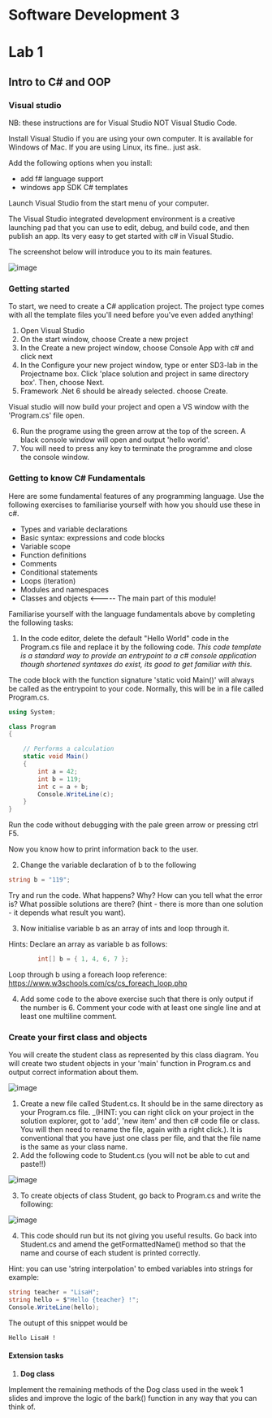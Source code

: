 # Software Development 3
# Lab 1

## Intro to C# and OOP


### Visual studio

NB: these instructions are for Visual Studio NOT Visual Studio Code.

Install Visual Studio if you are using your own computer. It is available for Windows of Mac. If you are using Linux, its fine.. just ask.

Add the following options when you  install:

  * add f# language support
   * windows app SDK C# templates



Launch Visual Studio from the start menu of your computer.


The Visual Studio integrated development environment is a creative launching pad that you
can use to edit, debug, and build code, and then publish an app. Its very easy to get started with c# in Visual Studio.


The screenshot below will introduce you to its main features.

![image](./VS-ide.png "VS code IDE")


### Getting started

To start, we need to create a C# application project. The project type comes with all the
template files you'll need before you've even added anything!
1. Open Visual Studio
2. On the start window, choose Create a new project
3. In the Create a new project window, choose Console App with c# and click next
4. In the Configure your new project window, type or enter SD3-lab in the Projectname box. Click 'place solution and project in same directory box'. Then, choose Next.
5. Framework .Net 6 should be already selected.  choose Create.

Visual studio will now build your project and open a VS window with the 'Program.cs' file open.

6. Run the programe using the green arrow at the top of the screen.  A black console window will open and output 'hello world'.  
7. You will need to press any key to terminate the programme and close the console window.


### Getting to know C# Fundamentals

Here are some fundamental features of any programming language.  Use the following exercises to familiarise yourself with how you should use these in c#.

   * Types and variable declarations
   * Basic syntax: expressions and code blocks
   * Variable scope
   * Function definitions
   * Comments
   * Conditional statements
   * Loops (iteration)
   * Modules and namespaces
   * Classes and objects <----- The main part of this module!


Familiarise yourself with the language fundamentals above by completing the following tasks:

1. In the code editor, delete the default "Hello World" code in the Program.cs file and replace it by the
following code.  _This code template is a standard way to provide an entrypoint to a c# console application though shortened syntaxes do exist, its good to get familiar with this._

The code block with the function signature 'static void Main()' will always be called as the entrypoint to your code. Normally, this will be in a file called Program.cs.

```c#
using System;

class Program
{

    // Performs a calculation
    static void Main()
    {
        int a = 42;
        int b = 119;
        int c = a + b;
        Console.WriteLine(c);
    }
}

```

Run the code without debugging with the pale green arrow or pressing ctrl F5.

Now you know how to print information back to the user.

2. Change the variable declaration of b to the following

```c#
string b = "119";

```

Try and run the code. What happens? Why? How can you tell what the error is? What possible solutions are there? (hint - there is more than one solution - it depends what result you want).

3. Now initialise variable b as an array of ints and loop through it.

Hints:
Declare an array as variable b as follows: 

```c#
        int[] b = { 1, 4, 6, 7 };
```

Loop through b using a foreach loop reference: https://www.w3schools.com/cs/cs_foreach_loop.php

4. Add some code to the above exercise such that there is only output if the number is 6.  Comment your code with at least one single line and at least one multiline comment.


### Create your first class and objects

You will create the student class as represented by this class diagram. You will create two student objects in your 'main' function in Program.cs and output correct information about them.

![image](./student-class.png "Student class diagram")

1. Create a new file called Student.cs. It should be in the same directory as your Program.cs file.  _(HINT: you can right click on your project in the solution explorer, got to 'add', 'new item' and then c# code file or class. You will then need to rename the file, again with a right click.).  It is conventional that you have just one class per file, and that the file name is the same as your class name.
2. Add the following code to Student.cs (you will not be able to cut and paste!!)


![image](./student-class-code.png "Student class code")

3. To create objects of class Student, go back to Program.cs and write the following:

![image](./Main-code.png "Student class code")

4. This code should run but its not giving you useful results. Go back into Student.cs and amend the getFormattedName() method so that the name and course of each student is printed correctly.

Hint: you can use 'string interpolation' to embed variables into strings for example:

```c#
string teacher = "LisaH";
string hello = $"Hello {teacher} !";
Console.WriteLine(hello);
```

The outupt of this snippet would be

```
Hello LisaH !
```


#### Extension tasks



1. __Dog class__

Implement the remaining methods of the Dog class used in the week 1 slides and improve the logic of the bark() function in any way that you can think of.
